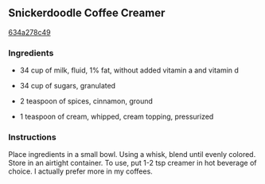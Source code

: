 ## Snickerdoodle Coffee Creamer

[634a278c49](http://www.food.com/recipe/snickerdoodle-coffee-creamer-186900)

### Ingredients

 - 34 cup of milk, fluid, 1% fat, without added vitamin a and vitamin d

 - 34 cup of sugars, granulated

 - 2 teaspoon of spices, cinnamon, ground

 - 1 teaspoon of cream, whipped, cream topping, pressurized

### Instructions

Place ingredients in a small bowl. Using a whisk, blend until evenly colored. Store in an airtight container. To use, put 1-2 tsp creamer in hot beverage of choice. I actually prefer more in my coffees.
